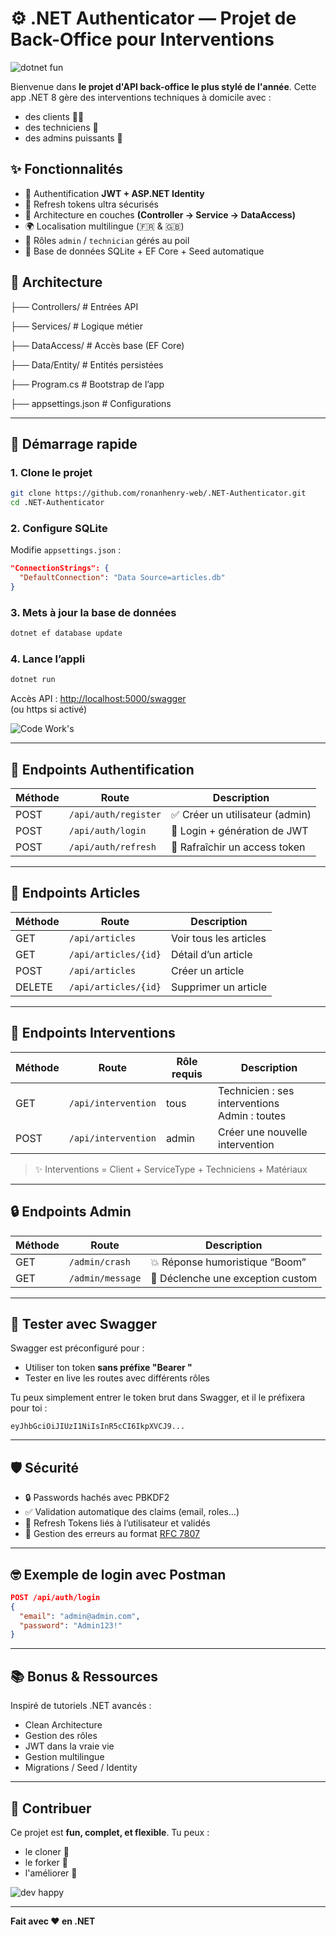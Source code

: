 # ⚙️ .NET Authenticator — Projet de Back-Office pour Interventions

![dotnet fun](https://c.tenor.com/3HK1-k9wUsQAAAAd/tenor.gif)

Bienvenue dans **le projet d'API back-office le plus stylé de l'année**. Cette app .NET 8 gère des interventions techniques à domicile avec :
- des clients 👨‍💼
- des techniciens 🧰
- des admins puissants 👑

## ✨ Fonctionnalités

- 🔐 Authentification **JWT + ASP.NET Identity**
- 🔁 Refresh tokens ultra sécurisés
- 🧠 Architecture en couches **(Controller → Service → DataAccess)**
- 🌍 Localisation multilingue (🇫🇷 & 🇬🇧)
- 👮 Rôles `admin` / `technician` gérés au poil
- 🧱 Base de données SQLite + EF Core + Seed automatique

## 🧠 Architecture

├── Controllers/       # Entrées API

├── Services/          # Logique métier

├── DataAccess/        # Accès base (EF Core)

├── Data/Entity/       # Entités persistées

├── Program.cs         # Bootstrap de l’app

├── appsettings.json   # Configurations

---

## 🚀 Démarrage rapide

### 1. Clone le projet

```bash
git clone https://github.com/ronanhenry-web/.NET-Authenticator.git
cd .NET-Authenticator
```

### 2. Configure SQLite

Modifie `appsettings.json` :

```json
"ConnectionStrings": {
  "DefaultConnection": "Data Source=articles.db"
}
```

### 3. Mets à jour la base de données

```bash
dotnet ef database update
```

### 4. Lance l’appli

```bash
dotnet run
```

Accès API : [http://localhost:5000/swagger](http://localhost:5000/swagger)  
(ou https si activé)

![Code Work's](https://media1.giphy.com/media/v1.Y2lkPTc5MGI3NjExdzN3ZWsxeG84c2F6Y2ZqOW5vbHhscjloYWFsdWM4b29uajZxMTVvYSZlcD12MV9pbnRlcm5hbF9naWZfYnlfaWQmY3Q9Zw/12BYUePgtn7sis/giphy.gif)

---

## 🔑 Endpoints Authentification

| Méthode | Route                  | Description                       |
|--------|------------------------|-----------------------------------|
| POST   | `/api/auth/register`   | ✅ Créer un utilisateur (admin)   |
| POST   | `/api/auth/login`      | 🔐 Login + génération de JWT      |
| POST   | `/api/auth/refresh`    | 🔄 Rafraîchir un access token     |

---

## 📰 Endpoints Articles

| Méthode | Route                | Description                  |
|--------|----------------------|------------------------------|
| GET    | `/api/articles`      | Voir tous les articles       |
| GET    | `/api/articles/{id}` | Détail d’un article          |
| POST   | `/api/articles`      | Créer un article             |
| DELETE | `/api/articles/{id}` | Supprimer un article         |

---

## 🔧 Endpoints Interventions

| Méthode | Route                  | Rôle requis | Description                               |
|--------|------------------------|-------------|-------------------------------------------|
| GET    | `/api/intervention`    | tous        | Technicien : ses interventions<br>Admin : toutes |
| POST   | `/api/intervention`    | admin       | Créer une nouvelle intervention           |

> ✨ Interventions = Client + ServiceType + Techniciens + Matériaux

---

## 🔒 Endpoints Admin

| Méthode | Route              | Description                        |
|--------|--------------------|------------------------------------|
| GET    | `/admin/crash`     | 💥 Réponse humoristique “Boom”     |
| GET    | `/admin/message`   | 🧨 Déclenche une exception custom  |

---

## 🧪 Tester avec Swagger

Swagger est préconfiguré pour :
- Utiliser ton token **sans préfixe "Bearer "**  
- Tester en live les routes avec différents rôles

Tu peux simplement entrer le token brut dans Swagger, et il le préfixera pour toi :

```
eyJhbGciOiJIUzI1NiIsInR5cCI6IkpXVCJ9...
```

---

## 🛡️ Sécurité

- 🔒 Passwords hachés avec PBKDF2
- ✅ Validation automatique des claims (email, roles…)
- 🔁 Refresh Tokens liés à l’utilisateur et validés
- 🧼 Gestion des erreurs au format [RFC 7807](https://datatracker.ietf.org/doc/html/rfc7807)

---

## 🤓 Exemple de login avec Postman

```json
POST /api/auth/login
{
  "email": "admin@admin.com",
  "password": "Admin123!"
}
```

---

## 📚 Bonus & Ressources

Inspiré de tutoriels .NET avancés :
- Clean Architecture
- Gestion des rôles
- JWT dans la vraie vie
- Gestion multilingue
- Migrations / Seed / Identity

---

## 🎉 Contribuer

Ce projet est **fun, complet, et flexible**. Tu peux :
- le cloner 🧬
- le forker 🍴
- l'améliorer 🚀

![dev happy](https://media.giphy.com/media/YQitE4YNQNahy/giphy.gif)

---

**Fait avec ❤️ en .NET**